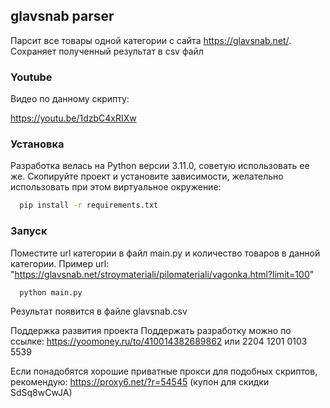 

## glavsnab parser

Парсит все товары одной категории с сайта https://glavsnab.net/. Сохраняет полученный результат в csv файл 

### Youtube

Видео по данному скрипту:

https://youtu.be/1dzbC4xRIXw

### Установка

Разработка велась на Python версии 3.11.0, советую использовать ее же. Скопируйте проект и установите зависимости, желательно использовать при этом виртуальное окружение:

```bash
  pip install -r requirements.txt
```

### Запуск
Поместите url категории в файл main.py и количество товаров в данной категории.
Пример url: "https://glavsnab.net/stroymateriali/pilomateriali/vagonka.html?limit=100"

```bash
  python main.py
```

Результат появится в файле glavsnab.csv

Поддержка развития проекта
Поддержать разработку можно по ссылке: https://yoomoney.ru/to/410014382689862 или 2204 1201 0103 5539

Если понадобятся хорошие приватные прокси для подобных скриптов, рекомендую: https://proxy6.net/?r=54545 (купон для скидки SdSq8wCwJA)





